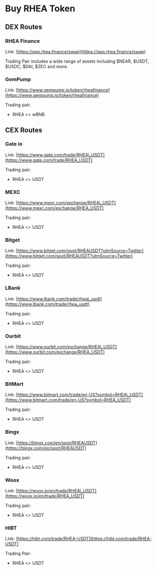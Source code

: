 # Buy RHEA Token

## DEX Routes

### RHEA Finance

Link: [https://app.rhea.finance/swap](https://app.rhea.finance/swap)

Trading Pair includes a wide range of assets including $NEAR, $USDT,  $USDC, $DAI, $ZEC and more.



### GemPump

Link: [https://www.gempump.io/token/rheafinance](https://www.gempump.io/token/rheafinance)

Trading pair:

* RHEA <> wBNB



## CEX Routes

### Gate io

Link: [https://www.gate.com/trade/RHEA\_USDT](https://www.gate.com/trade/RHEA_USDT)

Trading pair:

* RHEA <> USDT

### MEXC

Link: [https://www.mexc.com/exchange/RHEA\_USDT](https://www.mexc.com/exchange/RHEA_USDT)

Trading pair:

* RHEA <> USDT

### Bitget

Link: [https://www.bitget.com/spot/RHEAUSDT?utmSource=Twitter](https://www.bitget.com/spot/RHEAUSDT?utmSource=Twitter)

Trading pair:

* RHEA <> USDT



### LBank

Link: [https://www.lbank.com/trade/rhea\_usdt](https://www.lbank.com/trade/rhea_usdt)

Trading pair:

* RHEA <> USDT



### Ourbit

Link: [https://www.ourbit.com/exchange/RHEA\_USDT](https://www.ourbit.com/exchange/RHEA_USDT)

Trading pair:

* RHEA <> USDT



### BitMart

Link: [https://www.bitmart.com/trade/en-US?symbol=RHEA\_USDT](https://www.bitmart.com/trade/en-US?symbol=RHEA_USDT)

Trading pair:

* RHEA <> USDT



### Bingx

Link: [https://bingx.com/en/spot/RHEAUSDT](https://bingx.com/en/spot/RHEAUSDT)

Trading pair:

* RHEA <> USDT



### Woox

Link: [https://woox.io/en/trade/RHEA\_USDT](https://woox.io/en/trade/RHEA_USDT)

Trading pair:

* RHEA <> USDT



### HIBT

Link: [https://hibt.com/trade/RHEA-USDT](https://hibt.com/trade/RHEA-USDT)

Trading Pair:&#x20;

* RHEA <> USDT





